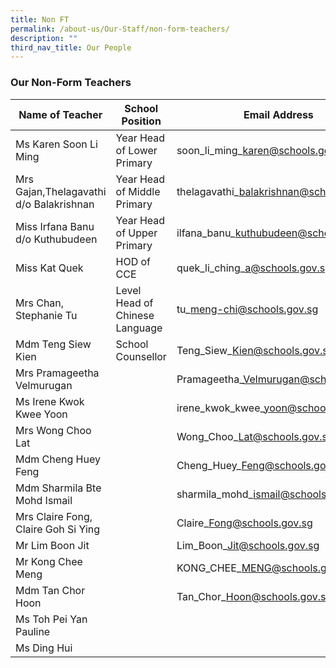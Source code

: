 ```yaml
---
title: Non FT
permalink: /about-us/Our-Staff/non-form-teachers/
description: ""
third_nav_title: Our People
---
```

### **Our Non-Form Teachers**

| Name of Teacher | School Position | Email Address |
| -------- | -------- | -------- |
| Ms Karen Soon Li Ming | Year Head of Lower Primary| soon\_li\_ming\_karen@schools.gov.sg | 
|Mrs Gajan,Thelagavathi d/o Balakrishnan| Year Head of Middle Primary | thelagavathi\_balakrishnan@schools.gov.sg |
|Miss Irfana Banu d/o Kuthubudeen | Year Head of Upper Primary | ilfana\_banu\_kuthubudeen@schools.gov.sg
|Miss Kat Quek| HOD of CCE | quek\_li\_ching\_a@schools.gov.sg |
| Mrs Chan, Stephanie Tu | Level Head of Chinese Language | tu\_meng-chi@schools.gov.sg | 
| Mdm Teng Siew Kien | School Counsellor | Teng\_Siew\_Kien@schools.gov.sg | 
|Mrs Pramageetha Velmurugan| | Pramageetha\_Velmurugan@schools.gov.sg | 
| Ms Irene Kwok Kwee Yoon |  | irene\_kwok\_kwee\_yoon@schools.gov.sg 
| Mrs Wong Choo Lat || Wong\_Choo\_Lat@schools.gov.sg |
| Mdm Cheng Huey Feng |  | Cheng\_Huey\_Feng@schools.gov.sg |
| Mdm Sharmila Bte Mohd Ismail | | sharmila\_mohd\_ismail@schools.gov.sg | 
| Mrs Claire Fong, Claire Goh Si Ying | |Claire\_Fong@schools.gov.sg |
| Mr Lim Boon Jit | | Lim\_Boon\_Jit@schools.gov.sg |
| Mr Kong Chee Meng | | KONG\_CHEE\_MENG@schools.gov.sg 
| Mdm Tan Chor Hoon | | Tan\_Chor\_Hoon@schools.gov.sg 
| Ms Toh Pei Yan Pauline | | 
| Ms Ding Hui |